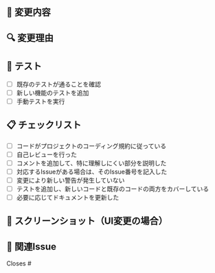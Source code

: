 ## 📝 変更内容
<!-- このPRで変更した内容を簡潔に説明してください -->

## 🔍 変更理由
<!-- なぜこの変更が必要だったかを説明してください -->

## 🧪 テスト
<!-- どのようなテストを行ったかを記入してください -->
- [ ] 既存のテストが通ることを確認
- [ ] 新しい機能のテストを追加
- [ ] 手動テストを実行

## 📋 チェックリスト
- [ ] コードがプロジェクトのコーディング規約に従っている
- [ ] 自己レビューを行った
- [ ] コメントを追加して、特に理解しにくい部分を説明した
- [ ] 対応するIssueがある場合は、そのIssue番号を記入した
- [ ] 変更により新しい警告が発生していない
- [ ] テストを追加し、新しいコードと既存のコードの両方をカバーしている
- [ ] 必要に応じてドキュメントを更新した

## 📸 スクリーンショット（UI変更の場合）
<!-- UIに変更がある場合は、変更前後のスクリーンショットを添付してください -->

## 🔗 関連Issue
<!-- 関連するIssueがあれば記入してください -->
Closes # 